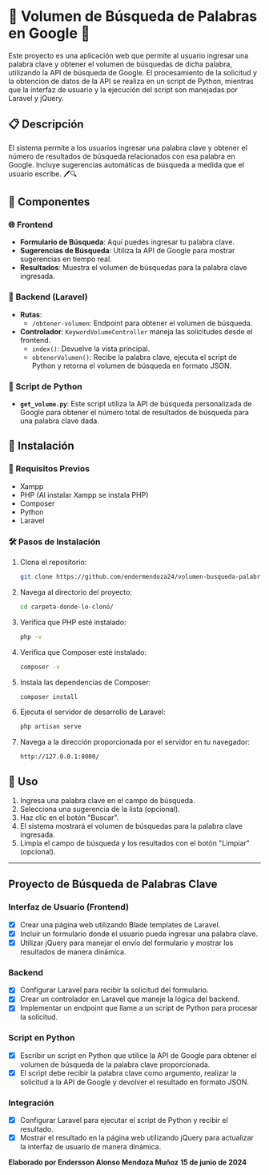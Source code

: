 # 🌟 Volumen de Búsqueda de Palabras en Google 🌟

Este proyecto es una aplicación web que permite al usuario ingresar una palabra clave y obtener el volumen de búsquedas de dicha palabra, utilizando la API de búsqueda de Google. El procesamiento de la solicitud y la obtención de datos de la API se realiza en un script de Python, mientras que la interfaz de usuario y la ejecución del script son manejadas por Laravel y jQuery.

## 📋 Descripción

El sistema permite a los usuarios ingresar una palabra clave y obtener el número de resultados de búsqueda relacionados con esa palabra en Google. Incluye sugerencias automáticas de búsqueda a medida que el usuario escribe. 🖊️🔍

## 🧩 Componentes

### 🌐 Frontend

-   **Formulario de Búsqueda**: Aquí puedes ingresar tu palabra clave.
-   **Sugerencias de Búsqueda**: Utiliza la API de Google para mostrar sugerencias en tiempo real.
-   **Resultados**: Muestra el volumen de búsquedas para la palabra clave ingresada.

### 🔧 Backend (Laravel)

-   **Rutas**:
    -   `/obtener-volumen`: Endpoint para obtener el volumen de búsqueda.
-   **Controlador**: `KeywordVolumeController` maneja las solicitudes desde el frontend.
    -   `index()`: Devuelve la vista principal.
    -   `obtenerVolumen()`: Recibe la palabra clave, ejecuta el script de Python y retorna el volumen de búsqueda en formato JSON.

### 🐍 Script de Python

-   **`get_volume.py`**: Este script utiliza la API de búsqueda personalizada de Google para obtener el número total de resultados de búsqueda para una palabra clave dada.

## 🚀 Instalación

### 📌 Requisitos Previos

-   Xampp
-   PHP (Al instalar Xampp se instala PHP)
-   Composer
-   Python
-   Laravel

### 🛠️ Pasos de Instalación

1. Clona el repositorio:

    ```bash
    git clone https://github.com/endermendoza24/volumen-busqueda-palabras.git
    ```

2. Navega al directorio del proyecto:

    ```bash
    cd carpeta-donde-lo-clonó/
    ```

3. Verifica que PHP esté instalado:

    ```bash
    php -v
    ```

4. Verifica que Composer esté instalado:

    ```bash
    composer -v
    ```

5. Instala las dependencias de Composer:

    ```bash
    composer install
    ```

6. Ejecuta el servidor de desarrollo de Laravel:

    ```bash
    php artisan serve
    ```

7. Navega a la dirección proporcionada por el servidor en tu navegador:
    ```plaintext
    http://127.0.0.1:8000/
    ```

## 📖 Uso

1. Ingresa una palabra clave en el campo de búsqueda.
2. Selecciona una sugerencia de la lista (opcional).
3. Haz clic en el botón "Buscar".
4. El sistema mostrará el volumen de búsquedas para la palabra clave ingresada.
5. Limpia el campo de búsqueda y los resultados con el botón "Limpiar" (opcional).

---

## Proyecto de Búsqueda de Palabras Clave

### Interfaz de Usuario (Frontend)

-   [x] Crear una página web utilizando Blade templates de Laravel.
-   [x] Incluir un formulario donde el usuario pueda ingresar una palabra clave.
-   [x] Utilizar jQuery para manejar el envío del formulario y mostrar los resultados de manera dinámica.

### Backend

-   [x] Configurar Laravel para recibir la solicitud del formulario.
-   [x] Crear un controlador en Laravel que maneje la lógica del backend.
-   [x] Implementar un endpoint que llame a un script de Python para procesar la solicitud.

### Script en Python

-   [x] Escribir un script en Python que utilice la API de Google para obtener el volumen de búsqueda de la palabra clave proporcionada.
-   [x] El script debe recibir la palabra clave como argumento, realizar la solicitud a la API de Google y devolver el resultado en formato JSON.

### Integración

-   [x] Configurar Laravel para ejecutar el script de Python y recibir el resultado.
-   [x] Mostrar el resultado en la página web utilizando jQuery para actualizar la interfaz de usuario de manera dinámica.

**Elaborado por Endersson Alonso Mendoza Muñoz**
**15 de junio de 2024**
